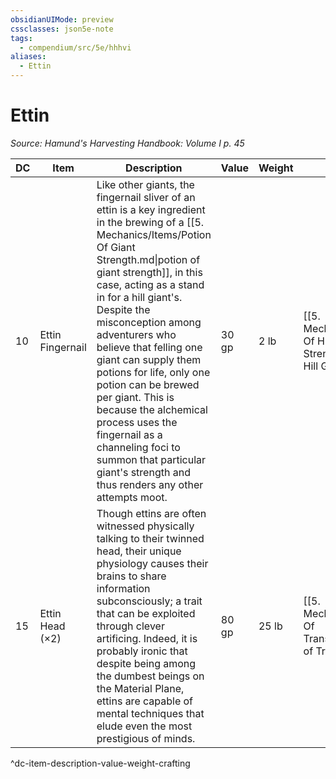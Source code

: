 ```yaml
---
obsidianUIMode: preview
cssclasses: json5e-note
tags:
  - compendium/src/5e/hhhvi
aliases:
  - Ettin
---
```

# Ettin
*Source: Hamund's Harvesting Handbook: Volume I p. 45* 

| DC | Item | Description | Value | Weight | Crafting |
|----|------|-------------|-------|--------|----------|
| 10 | Ettin Fingernail | Like other giants, the fingernail sliver of an ettin is a key ingredient in the brewing of a [[5. Mechanics/Items/Potion Of Giant Strength.md\|potion of giant strength]], in this case, acting as a stand in for a hill giant's. Despite the misconception among adventurers who believe that felling one giant can supply them potions for life, only one potion can be brewed per giant. This is because the alchemical process uses the fingernail as a channeling foci to summon that particular giant's strength and thus renders any other attempts moot. | 30 gp | 2 lb | [[5. Mechanics/Items/Potion Of Hill Giant Strength.md\|Potion of Hill Giant Strength]] |
| 15 | Ettin Head (×2) | Though ettins are often witnessed physically talking to their twinned head, their unique physiology causes their brains to share information subconsciously; a trait that can be exploited through clever artificing. Indeed, it is probably ironic that despite being among the dumbest beings on the Material Plane, ettins are capable of mental techniques that elude even the most prestigious of minds. | 80 gp | 25 lb | [[5. Mechanics/Items/Helm Of Transmission.md\|Helm of Transmission]] |
^dc-item-description-value-weight-crafting
